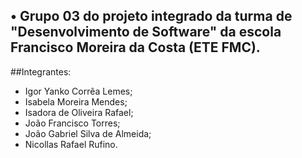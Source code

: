 
<!--
**ProjetoIntegradods03/ProjetoIntegradods03** is a ✨ _special_ ✨ repository because its `README.md` (this file) appears on your GitHub profile.

Here are some ideas to get you started:

- 🔭 I’m currently working on ...
- 🌱 I’m currently learning ...
- 👯 I’m looking to collaborate on ...
- 🤔 I’m looking for help with ...
- 💬 Ask me about ...
- 📫 How to reach me: ...
- 😄 Pronouns: ...
- ⚡ Fun fact: ...
-->

## • Grupo 03 do projeto integrado da turma de "Desenvolvimento de Software" da escola Francisco Moreira da Costa (ETE FMC).

##Integrantes:
- Igor Yanko Corrêa Lemes;
- Isabela Moreira Mendes; 
- Isadora de Oliveira Rafael;
- João Francisco Torres;
- João Gabriel Silva de Almeida;
- Nicollas Rafael Rufino. 


